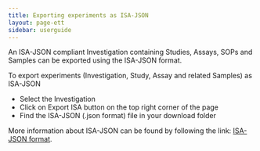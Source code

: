 ```yaml
---
title: Exporting experiments as ISA-JSON
layout: page-ett
sidebar: userguide
---
```


An ISA-JSON compliant Investigation containing Studies, Assays, SOPs and Samples can be exported using the ISA-JSON format.

To export experiments (Investigation, Study, Assay and related Samples) as ISA-JSON
* Select the Investigation
* Click on Export ISA button on the top right corner of the page
* Find the ISA-JSON (.json format) file in your download folder

More information about ISA-JSON can be found by following the link: [ISA-JSON format](https://isa-specs.readthedocs.io/en/latest/isajson.html#).
